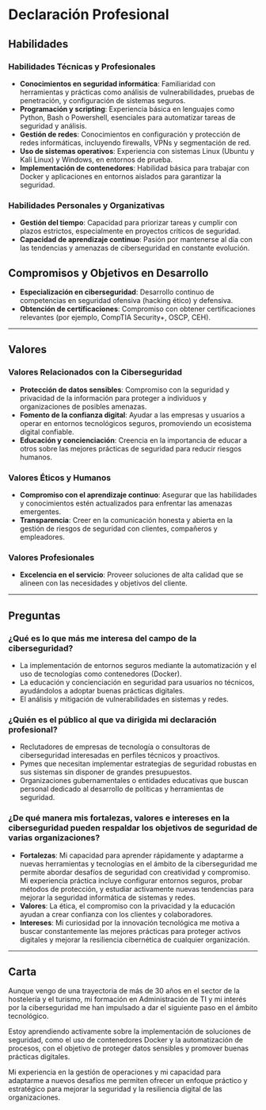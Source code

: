 # Declaración Profesional

## Habilidades

### Habilidades Técnicas y Profesionales

- **Conocimientos en seguridad informática**: Familiaridad con herramientas y prácticas como análisis de vulnerabilidades, pruebas de penetración, y configuración de sistemas seguros.
- **Programación y scripting**: Experiencia básica en lenguajes como Python, Bash o Powershell, esenciales para automatizar tareas de seguridad y análisis.
- **Gestión de redes**: Conocimientos en configuración y protección de redes informáticas, incluyendo firewalls, VPNs y segmentación de red.
- **Uso de sistemas operativos**: Experiencia con sistemas Linux (Ubuntu y Kali Linux) y Windows, en entornos de prueba.
- **Implementación de contenedores**: Habilidad básica para trabajar con Docker y aplicaciones en entornos aislados para garantizar la seguridad.

### Habilidades Personales y Organizativas

- **Gestión del tiempo**: Capacidad para priorizar tareas y cumplir con plazos estrictos, especialmente en proyectos críticos de seguridad.
- **Capacidad de aprendizaje continuo**: Pasión por mantenerse al día con las tendencias y amenazas de ciberseguridad en constante evolución.

## Compromisos y Objetivos en Desarrollo

- **Especialización en ciberseguridad**: Desarrollo continuo de competencias en seguridad ofensiva (hacking ético) y defensiva.
- **Obtención de certificaciones**: Compromiso con obtener certificaciones relevantes (por ejemplo, CompTIA Security+, OSCP, CEH).

---

## Valores

### Valores Relacionados con la Ciberseguridad

- **Protección de datos sensibles**: Compromiso con la seguridad y privacidad de la información para proteger a individuos y organizaciones de posibles amenazas.
- **Fomento de la confianza digital**: Ayudar a las empresas y usuarios a operar en entornos tecnológicos seguros, promoviendo un ecosistema digital confiable.
- **Educación y concienciación**: Creencia en la importancia de educar a otros sobre las mejores prácticas de seguridad para reducir riesgos humanos.

### Valores Éticos y Humanos

- **Compromiso con el aprendizaje continuo**: Asegurar que las habilidades y conocimientos estén actualizados para enfrentar las amenazas emergentes.
- **Transparencia**: Creer en la comunicación honesta y abierta en la gestión de riesgos de seguridad con clientes, compañeros y empleadores.

### Valores Profesionales

- **Excelencia en el servicio**: Proveer soluciones de alta calidad que se alineen con las necesidades y objetivos del cliente.

---

## Preguntas

### ¿Qué es lo que más me interesa del campo de la ciberseguridad?

- La implementación de entornos seguros mediante la automatización y el uso de tecnologías como contenedores (Docker).
- La educación y concienciación en seguridad para usuarios no técnicos, ayudándolos a adoptar buenas prácticas digitales.
- El análisis y mitigación de vulnerabilidades en sistemas y redes.

### ¿Quién es el público al que va dirigida mi declaración profesional?

- Reclutadores de empresas de tecnología o consultoras de ciberseguridad interesadas en perfiles técnicos y proactivos.
- Pymes que necesitan implementar estrategias de seguridad robustas en sus sistemas sin disponer de grandes presupuestos.
- Organizaciones gubernamentales o entidades educativas que buscan personal dedicado al desarrollo de políticas y herramientas de seguridad.

### ¿De qué manera mis fortalezas, valores e intereses en la ciberseguridad pueden respaldar los objetivos de seguridad de varias organizaciones?

- **Fortalezas**: Mi capacidad para aprender rápidamente y adaptarme a nuevas herramientas y tecnologías en el ámbito de la ciberseguridad me permite abordar desafíos de seguridad con creatividad y compromiso. Mi experiencia práctica incluye configurar entornos seguros, probar métodos de protección, y estudiar activamente nuevas tendencias para mejorar la seguridad informática de sistemas y redes.
- **Valores**: La ética, el compromiso con la privacidad y la educación ayudan a crear confianza con los clientes y colaboradores.
- **Intereses**: Mi curiosidad por la innovación tecnológica me motiva a buscar constantemente las mejores prácticas para proteger activos digitales y mejorar la resiliencia cibernética de cualquier organización.

---

## Carta

Aunque vengo de una trayectoria de más de 30 años en el sector de la hostelería y el turismo, mi formación en Administración de TI y mi interés por la ciberseguridad me han impulsado a dar el siguiente paso en el ámbito tecnológico.

Estoy aprendiendo activamente sobre la implementación de soluciones de seguridad, como el uso de contenedores Docker y la automatización de procesos, con el objetivo de proteger datos sensibles y promover buenas prácticas digitales. 

Mi experiencia en la gestión de operaciones y mi capacidad para adaptarme a nuevos desafíos me permiten ofrecer un enfoque práctico y estratégico para mejorar la seguridad y la resiliencia digital de las organizaciones.

